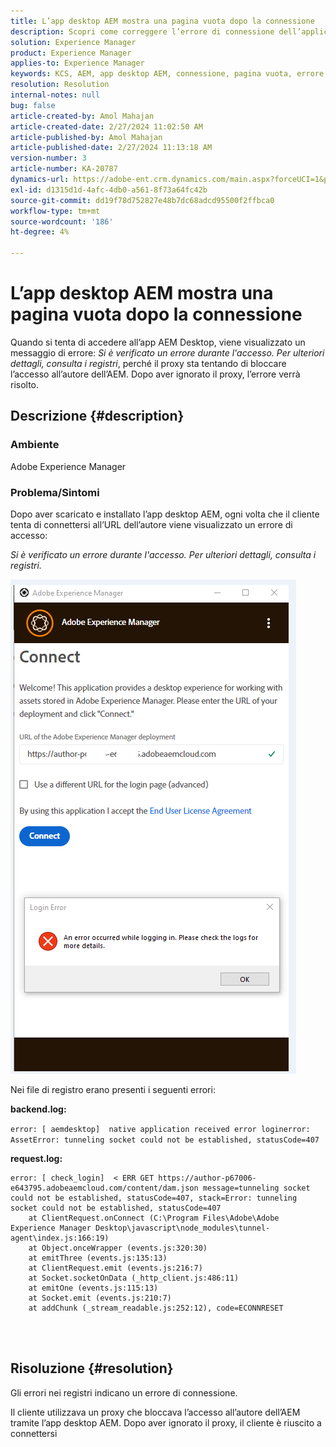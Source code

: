```yaml
---
title: L’app desktop AEM mostra una pagina vuota dopo la connessione
description: Scopri come correggere l’errore di connessione dell’applicazione desktop Adobe Experience Manager. Prova a ignorare il proxy.
solution: Experience Manager
product: Experience Manager
applies-to: Experience Manager
keywords: KCS, AEM, app desktop AEM, connessione, pagina vuota, errore di connessione
resolution: Resolution
internal-notes: null
bug: false
article-created-by: Amol Mahajan
article-created-date: 2/27/2024 11:02:50 AM
article-published-by: Amol Mahajan
article-published-date: 2/27/2024 11:13:18 AM
version-number: 3
article-number: KA-20787
dynamics-url: https://adobe-ent.crm.dynamics.com/main.aspx?forceUCI=1&pagetype=entityrecord&etn=knowledgearticle&id=829e44b9-5fd5-ee11-9079-6045bd006268
exl-id: d1315d1d-4afc-4db0-a561-8f73a64fc42b
source-git-commit: dd19f78d752827e48b7dc68adcd95500f2ffbca0
workflow-type: tm+mt
source-wordcount: '186'
ht-degree: 4%

---
```


# L’app desktop AEM mostra una pagina vuota dopo la connessione


Quando si tenta di accedere all’app AEM Desktop, viene visualizzato un messaggio di errore: *Si è verificato un errore durante l&#39;accesso. Per ulteriori dettagli, consulta i registri*, perché il proxy sta tentando di bloccare l’accesso all’autore dell’AEM. Dopo aver ignorato il proxy, l’errore verrà risolto.

## Descrizione {#description}


### <b>Ambiente</b>

Adobe Experience Manager



### <b>Problema/Sintomi</b>

Dopo aver scaricato e installato l’app desktop AEM, ogni volta che il cliente tenta di connettersi all’URL dell’autore viene visualizzato un errore di accesso:

*Si è verificato un errore durante l&#39;accesso. Per ulteriori dettagli, consulta i registri.*

![](assets/___839e44b9-5fd5-ee11-9079-6045bd006268___.png)

Nei file di registro erano presenti i seguenti errori:

<b>backend.log:</b>

`error: [ aemdesktop]  native application received error loginerror: AssetError: tunneling socket could not be established, statusCode=407`

<b>request.log:</b>




```
error: [ check_login]  < ERR GET https://author-p67006-e643795.adobeaemcloud.com/content/dam.json message=tunneling socket could not be established, statusCode=407, stack=Error: tunneling socket could not be established, statusCode=407
    at ClientRequest.onConnect (C:\Program Files\Adobe\Adobe Experience Manager Desktop\javascript\node_modules\tunnel-agent\index.js:166:19)
    at Object.onceWrapper (events.js:320:30)
    at emitThree (events.js:135:13)
    at ClientRequest.emit (events.js:216:7)
    at Socket.socketOnData (_http_client.js:486:11)
    at emitOne (events.js:115:13)
    at Socket.emit (events.js:210:7)
    at addChunk (_stream_readable.js:252:12), code=ECONNRESET
```


<br> 

## Risoluzione {#resolution}


Gli errori nei registri indicano un errore di connessione.

Il cliente utilizzava un proxy che bloccava l’accesso all’autore dell’AEM tramite l’app desktop AEM. Dopo aver ignorato il proxy, il cliente è riuscito a connettersi
